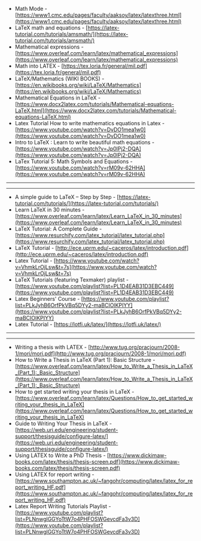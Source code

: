 * Math Mode - [https://www1.cmc.edu/pages/faculty/aaksoy/latex/latexthree.html](https://www1.cmc.edu/pages/faculty/aaksoy/latex/latexthree.html)
* LaTeX math and equations - [https://latex-tutorial.com/tutorials/amsmath/](https://latex-tutorial.com/tutorials/amsmath/)
* Mathematical expressions - [https://www.overleaf.com/learn/latex/mathematical_expressions](https://www.overleaf.com/learn/latex/mathematical_expressions)
* Math into LATEX - [https://tex.loria.fr/general/mil.pdf](https://tex.loria.fr/general/mil.pdf)
* LaTeX/Mathematics (WIKI BOOKS) - [https://en.wikibooks.org/wiki/LaTeX/Mathematics](https://en.wikibooks.org/wiki/LaTeX/Mathematics)
* Mathematical Equations in LaTeX - [https://www.docx2latex.com/tutorials/Mathematical-equations-LaTeX.html](https://www.docx2latex.com/tutorials/Mathematical-equations-LaTeX.html)
* Latex Tutorial How to write mathematics equations in Latex - [https://www.youtube.com/watch?v=DvDO1mea1w0](https://www.youtube.com/watch?v=DvDO1mea1w0)
* Intro to LaTeX : Learn to write beautiful math equations - [https://www.youtube.com/watch?v=Jp0lPj2-DQA](https://www.youtube.com/watch?v=Jp0lPj2-DQA)
* LaTex Tutorial 5: Math Symbols and Equations - [https://www.youtube.com/watch?v=rM09v-62HHA](https://www.youtube.com/watch?v=rM09v-62HHA)

---
---


* A simple guide to LaTeX – Step by Step - [https://latex-tutorial.com/tutorials/](https://latex-tutorial.com/tutorials/)
* Learn LaTeX in 30 minutes - [https://www.overleaf.com/learn/latex/Learn_LaTeX_in_30_minutes](https://www.overleaf.com/learn/latex/Learn_LaTeX_in_30_minutes)
* LaTeX Tutorial: A Complete Guide - [https://www.resurchify.com/latex_tutorial/latex_tutorial.php](https://www.resurchify.com/latex_tutorial/latex_tutorial.php)
* LaTeX Tutorial - [http://ece.uprm.edu/~caceros/latex/introduction.pdf](http://ece.uprm.edu/~caceros/latex/introduction.pdf)
* Latex Tutorial - [https://www.youtube.com/watch?v=VhmkLrOjLsw&t=7s](https://www.youtube.com/watch?v=VhmkLrOjLsw&t=7s)
* LaTeX Tutorials (featuring Texmaker) playlist - [https://www.youtube.com/playlist?list=PL1D4EAB31D3EBC449](https://www.youtube.com/playlist?list=PL1D4EAB31D3EBC449)
* Latex Beginners' Course - [https://www.youtube.com/playlist?list=PLkJyhB6OrfPkVBq5DYy2-maBCIOlKPIYY](https://www.youtube.com/playlist?list=PLkJyhB6OrfPkVBq5DYy2-maBCIOlKPIYY)
* Latex Tutorial - [https://lotfi.uk/latex/](https://lotfi.uk/latex/)

---
---


* Writing a thesis with LATEX - [http://www.tug.org/pracjourn/2008-1/mori/mori.pdf](http://www.tug.org/pracjourn/2008-1/mori/mori.pdf)
* How to Write a Thesis in LaTeX (Part 1): Basic Structure - [https://www.overleaf.com/learn/latex/How_to_Write_a_Thesis_in_LaTeX_(Part_1):_Basic_Structure](https://www.overleaf.com/learn/latex/How_to_Write_a_Thesis_in_LaTeX_(Part_1):_Basic_Structure)
* How to get started writing your thesis in LaTeX - [https://www.overleaf.com/learn/latex/Questions/How_to_get_started_writing_your_thesis_in_LaTeX](https://www.overleaf.com/learn/latex/Questions/How_to_get_started_writing_your_thesis_in_LaTeX)
* Guide to Writing Your Thesis in LaTeX - [https://web.uri.edu/engineering/student-support/thesisguide/configure-latex/](https://web.uri.edu/engineering/student-support/thesisguide/configure-latex/)
* Using LATEX to Write a PhD Thesis - [https://www.dickimaw-books.com/latex/thesis/thesis-screen.pdf](https://www.dickimaw-books.com/latex/thesis/thesis-screen.pdf)
* Using LATEX for report writing - [https://www.southampton.ac.uk/~fangohr/computing/latex/latex_for_report_writing_HF.pdf](https://www.southampton.ac.uk/~fangohr/computing/latex/latex_for_report_writing_HF.pdf)
* Latex Report Writing Tutorials Playlist - [https://www.youtube.com/playlist?list=PLNnwglGGYoTtW7o4PHFOSWGevcdFa3v3D](https://www.youtube.com/playlist?list=PLNnwglGGYoTtW7o4PHFOSWGevcdFa3v3D)
